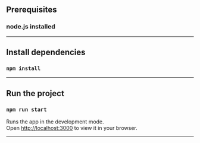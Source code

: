 ## Prerequisites
### node.js installed

------------------------

## Install dependencies

### `npm install`
----------------------------

## Run the project

### `npm run start`

Runs the app in the development mode.\
Open [http://localhost:3000](http://localhost:3000) to view it in your browser.

----------------------------





